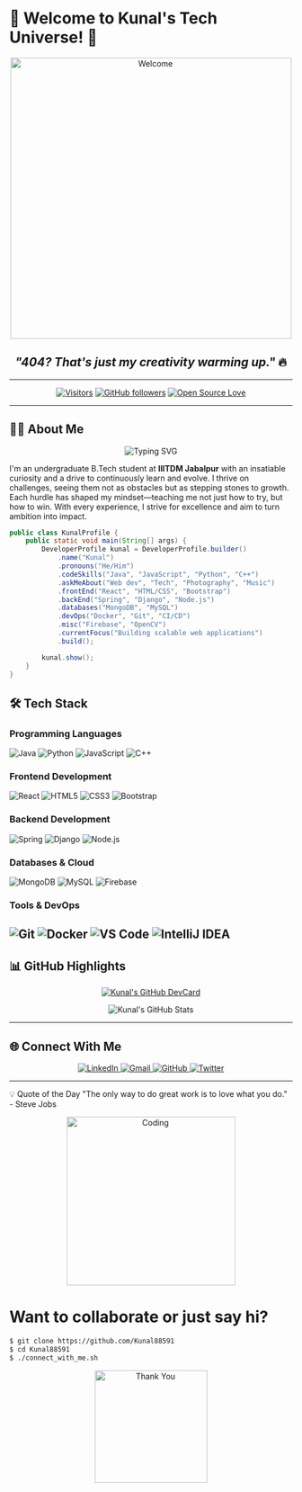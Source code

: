 # 🚀 Welcome to **Kunal's Tech Universe!** 🌌

<p align="center">
  <img src="https://media.giphy.com/media/v1.Y2lkPTc5MGI3NjExcTZxY3I4bmV2ZzV6b2V2cGZlN3JmeXJwZ2V2cWp0bGJhYjJ4eXgxcyZlcD12MV9pbnRlcm5hbF9naWZfYnlfaWQmY3Q9Zw/2Yj2jQqj0pQwE/giphy.gif" alt="Welcome" width="500">
</p>

<h2 align="center"><em>"404? That's just my creativity warming up."</em> 🔥</h2>

---

<div align="center">
  
[![Visitors](https://komarev.com/ghpvc/?username=Kunal88591&label=PROFILE+VIEWS&color=0e75b6&style=flat)](https://github.com/Kunal88591)
[![GitHub followers](https://img.shields.io/github/followers/Kunal88591?logo=github&style=social)](https://github.com/Kunal88591)
[![Open Source Love](https://badges.frapsoft.com/os/v2/open-source.svg?v=103)](https://github.com/Kunal88591)

</div>

---

## 👨‍💻 **About Me**

<p align="center">
  <img src="https://readme-typing-svg.demolab.com?font=Fira+Code&pause=1000&color=22F729&width=435&lines=Full-Stack+Developer;Tech+Enthusiast;Problem+Solver;Continuous+Learner" alt="Typing SVG" />
</p>

I'm an undergraduate B.Tech student at **IIITDM Jabalpur** with an insatiable curiosity and a drive to continuously learn and evolve. I thrive on challenges, seeing them not as obstacles but as stepping stones to growth. Each hurdle has shaped my mindset—teaching me not just how to try, but how to win. With every experience, I strive for excellence and aim to turn ambition into impact.

```java
public class KunalProfile {
    public static void main(String[] args) {
        DeveloperProfile kunal = DeveloperProfile.builder()
            .name("Kunal")
            .pronouns("He/Him")
            .codeSkills("Java", "JavaScript", "Python", "C++")
            .askMeAbout("Web dev", "Tech", "Photography", "Music")
            .frontEnd("React", "HTML/CSS", "Bootstrap")
            .backEnd("Spring", "Django", "Node.js")
            .databases("MongoDB", "MySQL")
            .devOps("Docker", "Git", "CI/CD")
            .misc("Firebase", "OpenCV")
            .currentFocus("Building scalable web applications")
            .build();

        kunal.show();
    }
}

```

## 🛠️ **Tech Stack**

### **Programming Languages**
![Java](https://img.shields.io/badge/Java-%23ED8B00.svg?style=for-the-badge&logo=java&logoColor=white)
![Python](https://img.shields.io/badge/Python-3776AB?style=for-the-badge&logo=python&logoColor=white)
![JavaScript](https://img.shields.io/badge/JavaScript-F7DF1E?style=for-the-badge&logo=javascript&logoColor=black)
![C++](https://img.shields.io/badge/C%2B%2B-%2300599C.svg?style=for-the-badge&logo=c%2B%2B&logoColor=white)

### **Frontend Development**
![React](https://img.shields.io/badge/React-20232A?style=for-the-badge&logo=react&logoColor=61DAFB)
![HTML5](https://img.shields.io/badge/HTML5-E34F26?style=for-the-badge&logo=html5&logoColor=white)
![CSS3](https://img.shields.io/badge/CSS3-1572B6?style=for-the-badge&logo=css3&logoColor=white)
![Bootstrap](https://img.shields.io/badge/Bootstrap-563D7C?style=for-the-badge&logo=bootstrap&logoColor=white)

### **Backend Development**
![Spring](https://img.shields.io/badge/Spring-6DB33F?style=for-the-badge&logo=spring&logoColor=white)
![Django](https://img.shields.io/badge/Django-092E20?style=for-the-badge&logo=django&logoColor=white)
![Node.js](https://img.shields.io/badge/Node.js-43853D?style=for-the-badge&logo=node.js&logoColor=white)

### **Databases & Cloud**
![MongoDB](https://img.shields.io/badge/MongoDB-4EA94B?style=for-the-badge&logo=mongodb&logoColor=white)
![MySQL](https://img.shields.io/badge/MySQL-4479A1?style=for-the-badge&logo=mysql&logoColor=white)
![Firebase](https://img.shields.io/badge/Firebase-039BE5?style=for-the-badge&logo=Firebase&logoColor=white)

### **Tools & DevOps**
![Git](https://img.shields.io/badge/Git-F05032?style=for-the-badge&logo=git&logoColor=white)
![Docker](https://img.shields.io/badge/Docker-2496ED?style=for-the-badge&logo=docker&logoColor=white)
![VS Code](https://img.shields.io/badge/VS%20Code-007ACC?style=for-the-badge&logo=visual-studio-code&logoColor=white)
![IntelliJ IDEA](https://img.shields.io/badge/IntelliJ%20IDEA-000000.svg?style=for-the-badge&logo=intellij-idea&logoColor=white)
---
## 📊 GitHub Highlights


<p align="center">
  <a href="https://github.com/Kunal88591">
    <img src="https://github-profile-summary-cards.vercel.app/api/cards/profile-details?username=Kunal88591&theme=tokyonight" alt="Kunal's GitHub DevCard">
  </a>
</p>

<p align="center">
  <img src="https://github-readme-stats.vercel.app/api?username=Kunal88591&show_icons=true&theme=radical" alt="Kunal's GitHub Stats">
</p>

---

## 🌐 Connect With Me
<p align="center"> <a href="https://linkedin.com/in/kunal8859"> <img src="https://img.shields.io/badge/LinkedIn-0A66C2?style=for-the-badge&logo=linkedin&logoColor=white" alt="LinkedIn"> </a> <a href="mailto:kunalmeena1311@gmail.com"> <img src="https://img.shields.io/badge/Gmail-D14836?style=for-the-badge&logo=gmail&logoColor=white" alt="Gmail"> </a> <a href="https://github.com/Kunal88591"> <img src="https://img.shields.io/badge/GitHub-181717?style=for-the-badge&logo=github&logoColor=white" alt="GitHub"> </a> <a href="https://twitter.com/yourusername"> <img src="https://img.shields.io/badge/Twitter-1DA1F2?style=for-the-badge&logo=twitter&logoColor=white" alt="Twitter"> </a> </p>

---

💡 Quote of the Day
"The only way to do great work is to love what you do." - Steve Jobs

<p align="center"> <img src="https://media.giphy.com/media/v1.Y2lkPTc5MGI3NjExeW9zYXRrZ2R0a2FwNHJwMXF2bWw2dGtyeGp3eWYzaXIxYXRva2t1eSZlcD12MV9pbnRlcm5hbF9naWZfYnlfaWQmY3Q9Zw/3o7qE1YN7aBOFPRw8E/giphy.gif" alt="Coding" width="300"> </p>

# Want to collaborate or just say hi?
```bash
$ git clone https://github.com/Kunal88591
$ cd Kunal88591
$ ./connect_with_me.sh
```

<p align="center"> <img src="https://media.giphy.com/media/v1.Y2lkPTc5MGI3NjExdWQ5bWJ0aXJ2bW1iZ2R1b2JxZ3Z0bWJpZ2V0c3VwZ2VjZ3R2dG5xZiZlcD12MV9pbnRlcm5hbF9naWZfYnlfaWQmY3Q9Zw/3o7aTskHEUdgCQAXde/giphy.gif" alt="Thank You" width="200"> </p> 
